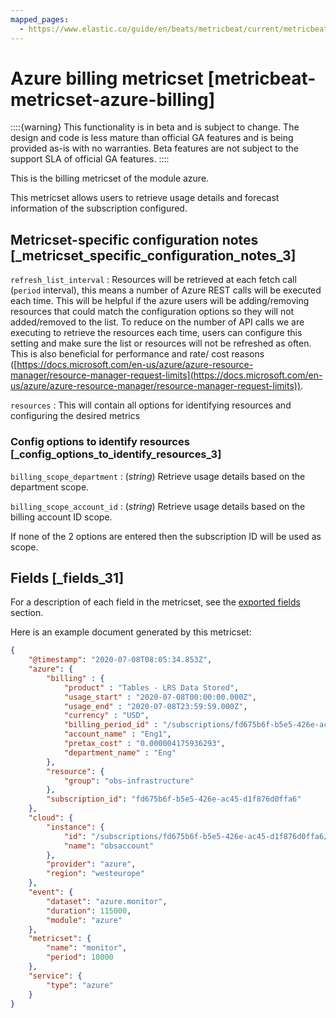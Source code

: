 ```yaml
---
mapped_pages:
  - https://www.elastic.co/guide/en/beats/metricbeat/current/metricbeat-metricset-azure-billing.html
---
```


# Azure billing metricset [metricbeat-metricset-azure-billing]

::::{warning}
This functionality is in beta and is subject to change. The design and code is less mature than official GA features and is being provided as-is with no warranties. Beta features are not subject to the support SLA of official GA features.
::::


This is the billing metricset of the module azure.

This metricset allows users to retrieve usage details and forecast information of the subscription configured.


## Metricset-specific configuration notes [_metricset_specific_configuration_notes_3]

`refresh_list_interval`
:   Resources will be retrieved at each fetch call (`period` interval), this means a number of Azure REST calls will be executed each time. This will be helpful if the azure users will be adding/removing resources that could match the configuration options so they will not added/removed to the list. To reduce on the number of API calls we are executing to retrieve the resources each time, users can configure this setting and make sure the list or resources will not be refreshed as often. This is also beneficial for performance and rate/ cost reasons ([https://docs.microsoft.com/en-us/azure/azure-resource-manager/resource-manager-request-limits](https://docs.microsoft.com/en-us/azure/azure-resource-manager/resource-manager-request-limits)).

`resources`
:   This will contain all options for identifying resources and configuring the desired metrics


### Config options to identify resources [_config_options_to_identify_resources_3]

`billing_scope_department`
:   (*string*) Retrieve usage details based on the department scope.

`billing_scope_account_id`
:   (*string*) Retrieve usage details based on the billing account ID scope.

If none of the 2 options are entered then the subscription ID will be used as scope.

## Fields [_fields_31]

For a description of each field in the metricset, see the [exported fields](/reference/metricbeat/exported-fields-azure.md) section.

Here is an example document generated by this metricset:

```json
{
    "@timestamp": "2020-07-08T08:05:34.853Z",
    "azure": {
        "billing" : {
            "product" : "Tables - LRS Data Stored",
            "usage_start" : "2020-07-08T00:00:00.000Z",
            "usage_end" : "2020-07-08T23:59:59.000Z",
            "currency" : "USD",
            "billing_period_id" : "/subscriptions/fd675b6f-b5e5-426e-ac45-d1f876d0ffa6/providers/Microsoft.Billing/billingPeriods/20200701",
            "account_name" : "Eng1",
            "pretax_cost" : "0.000004175936293",
            "department_name" : "Eng"
        },
        "resource": {
            "group": "obs-infrastructure"
        },
        "subscription_id": "fd675b6f-b5e5-426e-ac45-d1f876d0ffa6"
    },
    "cloud": {
        "instance": {
            "id": "/subscriptions/fd675b6f-b5e5-426e-ac45-d1f876d0ffa6/resourceGroups/obs-infrastructure/providers/Microsoft.DocumentDb/databaseAccounts/obsaccount",
            "name": "obsaccount"
        },
        "provider": "azure",
        "region": "westeurope"
    },
    "event": {
        "dataset": "azure.monitor",
        "duration": 115000,
        "module": "azure"
    },
    "metricset": {
        "name": "monitor",
        "period": 10000
    },
    "service": {
        "type": "azure"
    }
}
```


